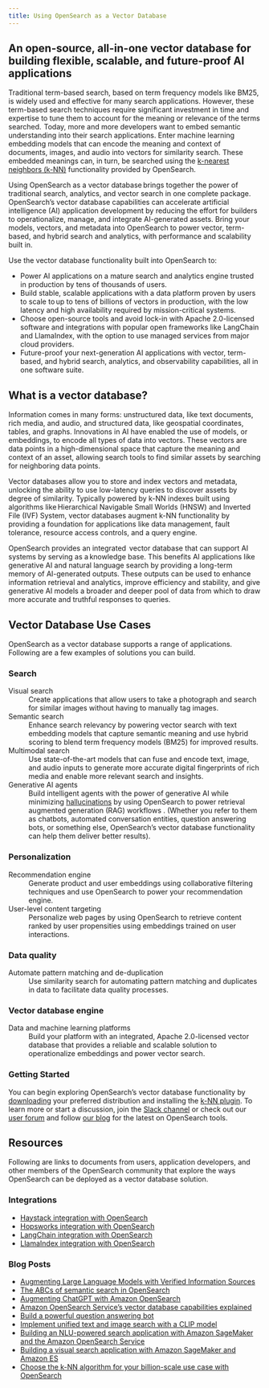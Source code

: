 ```yaml
---
title: Using OpenSearch as a Vector Database
---
```


<div class="platform-solution">
    <hgroup>
        <h2>An open-source, all-in-one vector database for building flexible, scalable, and future-proof AI applications</h2>
        <div class="platform-solution--body">
            <p>
                Traditional term-based search, based on term frequency models like BM25, is widely used and effective for many search applications. However, these term-based search techniques require significant investment in time and expertise to tune them to account for the meaning or relevance of the terms searched.  Today, more and more developers want to embed semantic understanding into their search applications. Enter machine learning embedding models that can encode the meaning and context of documents, images, and audio into vectors for similarity search. These embedded meanings can, in turn, be searched using the <a href="https://opensearch.org/docs/latest/search-plugins/knn/index/">k-nearest neighbors (k-NN)</a> functionality provided by OpenSearch. 
            </p>
            <p>
                Using OpenSearch as a vector database brings together the power of traditional search, analytics, and vector search in one complete package. OpenSearch’s vector database capabilities can accelerate artificial intelligence (AI) application development by reducing the effort for builders to operationalize, manage, and integrate AI-generated assets. Bring your models, vectors, and metadata into OpenSearch to power vector, term-based, and hybrid search and analytics, with performance and scalability built in.
            </p>
        </div>
        <div class="platform-solution--labeled-list">
            <div class="platform-solution--labeled-list--label">Use the vector database functionality built into OpenSearch to:</div>
            <ul class="platform-solution--labeled-list--list">
                <li>Power AI applications on a mature search and analytics engine trusted in production by tens of thousands of users.</li>
                <li>Build stable, scalable applications with a data platform proven by users to scale to up to tens of billions of vectors in production, with the low latency and high availability required by mission-critical systems.</li>
                <li>Choose open-source tools and avoid lock-in with Apache 2.0-licensed software and integrations with popular open frameworks like LangChain and LlamaIndex, with the option to use managed services from major cloud providers.</li>
                <li>Future-proof your next-generation AI applications with vector, term-based, and hybrid search, analytics, and observability capabilities, all in one software suite.</li>
            </ul>
        </div>
    </hgroup>
    <hgroup>
        <h2>What is a vector database?</h2>
        <div class="platform-solution--body">
            <p>Information comes in many forms: unstructured data, like text documents, rich media, and audio, and structured data, like geospatial coordinates, tables, and graphs. Innovations in AI have enabled the use of models, or embeddings, to encode all types of data into vectors. These vectors are data points in a high-dimensional space that capture the meaning and context of an asset, allowing search tools to find similar assets by searching for neighboring data points.</p>
            <p>Vector databases allow you to store and index vectors and metadata, unlocking the ability to use low-latency queries to discover assets by degree of similarity. Typically powered by k-NN indexes built using algorithms like Hierarchical Navigable Small Worlds (HNSW) and Inverted File (IVF) System, vector databases augment k-NN functionality by providing a foundation for applications like data management, fault tolerance, resource access controls, and a query engine. </p>
            <p>OpenSearch provides an integrated  vector database that can support AI systems by serving as a knowledge base. This benefits AI applications like generative AI and natural language search by providing a long-term memory of AI-generated outputs. These outputs can be used to enhance information retrieval and analytics, improve efficiency and stability, and give generative AI models a broader and deeper pool of data from which to draw more accurate and truthful responses to queries.</p>
        </div>
    </hgroup>
    <hgroup>
        <h2>Vector Database Use Cases</h2>
        <div class="platform-solution--body">
            OpenSearch as a vector database supports a range of applications. Following are a few examples of solutions you can build.
        </div>
    </hgroup>
    <hgroup>
        <h3>Search</h3>
        <div class="platform-solution--body">
            <dl class="definition-list__same-line-definition">
                <dt>Visual search</dt>
                <dd>Create applications that allow users to take a photograph and search for similar images without having to manually tag images.</dd>
                <dt>Semantic search</dt>
                <dd>Enhance search relevancy by powering vector search with text embedding models that capture semantic meaning and use hybrid scoring to blend term frequency models (BM25) for improved results.</dd>
                <dt>Multimodal search</dt>
                <dd>Use state-of-the-art models that can fuse and encode text, image, and audio inputs to generate more accurate digital fingerprints of rich media and enable more relevant search and insights.</dd>
                <dt>Generative AI agents</dt>
                <dd>Build intelligent agents with the power of generative AI while minimizing <a target="_blank" href="https://en.wikipedia.org/wiki/Hallucination_(artificial_intelligence)#:~:text=AI%20hallucination%20gained%20prominence%20around,falsehoods%20within%20their%20generated%20content.">hallucinations</a> by using OpenSearch to power retrieval augmented generation (RAG) workflows . (Whether you refer to them as chatbots, automated conversation entities, question answering bots, or something else, OpenSearch’s vector database functionality can help them deliver better results).</dd>
            </dl>
        </div>
    </hgroup>
    <hgroup>
        <h3>Personalization</h3>
        <div class="platform-solution--body">
            <dl class="definition-list__same-line-definition">
                <dt>Recommendation engine</dt>
                <dd>Generate product and user embeddings using collaborative filtering techniques and use OpenSearch to power your recommendation engine.</dd>
                <dt>User-level content targeting</dt>
                <dd>Personalize web pages by using OpenSearch to retrieve content ranked by user propensities using embeddings trained on user interactions.</dd>
            </dl>
        </div>
    </hgroup>
    <hgroup>
        <h3>Data quality</h3>
        <div class="platform-solution--body">
            <dl class="definition-list__same-line-definition">
                <dt>Automate pattern matching and de-duplication</dt>
                <dd>Use similarity search for automating pattern matching and duplicates in data to facilitate data quality processes.</dd>
            </dl>
        </div>
    </hgroup>
    <hgroup>
        <h3>Vector database engine</h3>
        <div class="platform-solution--body">
            <dl class="definition-list__same-line-definition">
                <dt>Data and machine learning platforms</dt>
                <dd>Build your platform with an integrated, Apache 2.0-licensed vector database that provides a reliable and scalable solution to operationalize embeddings and power vector search.</dd>
            </dl>
        </div>
    </hgroup>
    <hgroup>
        <h3>Getting Started</h3>
        <div class="platform-solution--body">
            <p>You can begin exploring OpenSearch’s vector database functionality by <a href="/downloads.html">downloading</a> your preferred distribution and installing the <a href="https://opensearch.org/docs/latest/search-plugins/knn/index/">k-NN plugin</a>. To learn more or start a discussion, join the <a href="https://opensearch.slack.com/archives/C05BGJ1N264" target="_blank">Slack channel</a> or check out our <a href="https://forum.opensearch.org/" target="_blank">user forum</a> and follow <a href="blog/">our blog</a> for the latest on OpenSearch tools.</p>
        </div>
    </hgroup>
    <hgroup>
        <h2>Resources</h2>
        <div class="platform-solution--body">
            <p>Following are links to documents from users, application developers, and other members of the OpenSearch community that explore the ways OpenSearch can be deployed as a vector database solution.</p>
        </div>
        <div class="platform-solution--labeled-list">
            <h3>Integrations</h3>
            <ul>
                <li><a href="https://www.deepset.ai/opensearch-integration" target="_blank">Haystack integration with OpenSearch</a></li>
                <li><a href="https://docs.hopsworks.ai/3.0/user_guides/mlops/vector_database/#introduction" target="_blank">Hopsworks integration with OpenSearch</a></li>
                <li><a href="https://js.langchain.com/docs/modules/indexes/vector_stores/integrations/opensearch" target="_blank">LangChain integration with OpenSearch</a></li>
                <li><a href="https://gpt-index.readthedocs.io/en/latest/examples/vector_stores/OpensearchDemo.html" target="_blank">LlamaIndex integration with OpenSearch</a></li>
            </ul>
            <h3>Blog Posts</h3>
            <ul>
                <li><a href="https://medium.com/@shankar.arunp/augmenting-large-language-models-with-verified-information-sources-leveraging-aws-sagemaker-and-f6be17fb10a8" target="_blank">Augmenting Large Language Models with Verified Information Sources</a></li>
                <li><a href="/blog/semantic-science-benchmarks/">The ABCs of semantic search in OpenSearch</a></li>
                <li><a href="https://www.stratusgrid.com/open-space/augmenting-chatgpt-with-amazon-opensearch?locale=en" target="_blank">Augmenting ChatGPT with Amazon OpenSearch</a></li>
                <li><a href="https://aws.amazon.com/blogs/big-data/amazon-opensearch-services-vector-database-capabilities-explained/?locale=en" target="_blank">Amazon OpenSearch Service’s vector database capabilities explained</a></li>
                <li><a href="https://aws.amazon.com/blogs/machine-learning/build-a-powerful-question-answering-bot-with-amazon-sagemaker-amazon-opensearch-service-streamlit-and-langchain/" target="_blank">Build a powerful question answering bot</a></li>
                <li><a href="https://aws.amazon.com/blogs/machine-learning/implement-unified-text-and-image-search-with-a-clip-model-using-amazon-sagemaker-and-amazon-opensearch-service/" target="_blank">Implement unified text and image search with a CLIP model</a></li>
                <li><a href="https://aws.amazon.com/blogs/machine-learning/building-an-nlu-powered-search-application-with-amazon-sagemaker-and-the-amazon-es-knn-feature/" target="_blank">Building an NLU-powered search application with Amazon SageMaker and the Amazon OpenSearch Service</a></li>
                <li><a href="https://aws.amazon.com/blogs/machine-learning/building-a-visual-search-application-with-amazon-sagemaker-and-amazon-es/">Building a visual search application with Amazon SageMaker and Amazon ES</a></li>
                <li><a href="https://aws.amazon.com/blogs/big-data/choose-the-k-nn-algorithm-for-your-billion-scale-use-case-with-opensearch/" target="_blank">Choose the k-NN algorithm for your billion-scale use case with OpenSearch</a></li>
            </ul>
        </div>
    </hgroup>
</div>
